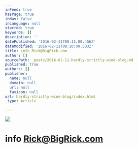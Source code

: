```yaml
---
inFeed: true
hasPage: true
inNav: false
inLanguage: null
starred: true
keywords: []
description: ''
datePublished: '2016-02-11T08:11:00.456Z'
dateModified: '2016-02-11T08:10:00.503Z'
title: info Rick@BigRick.com
author: []
sourcePath: _posts/2016-02-11-hardly-strictly-wine-blog.md
published: true
authors: []
publisher:
  name: null
  domain: null
  url: null
  favicon: null
url: hardly-strictly-wine-blog/index.html
_type: Article

---
```

![](https://s3-us-west-2.amazonaws.com/the-grid-img/p/a5c8d8d231d7d3f4ed6e9e84cd4ffd87eb76294d.jpg)

# info Rick@BigRick.com